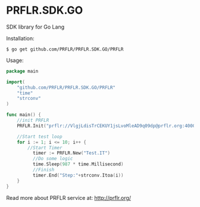 # PRFLR.SDK.GO
SDK library for Go Lang

Installation:

```
$ go get github.com/PRFLR/PRFLR.SDK.GO/PRFLR
```

Usage:

```go
package main

import(
	"github.com/PRFLR/PRFLR.SDK.GO/PRFLR"
	"time"
	"strconv"
)

func main() {
	//init PRFLR
	PRFLR.Init("prflr://VlgjLdisTrCEKUY1jsLvoMleAD9q09dp@prflr.org:4000", "GO.SDK.Test")

	//Start test loop
	for i := 1; i <= 10; i++ {
	    //Start Timer
		  timer := PRFLR.New("Test.IT")
		  //Do some logic
		  time.Sleep(987 * time.Millisecond)
		  //Finish
		  timer.End("Step:"+strconv.Itoa(i))
	}
}
```
	
Read more about PRFLR service at: http://prflr.org/
